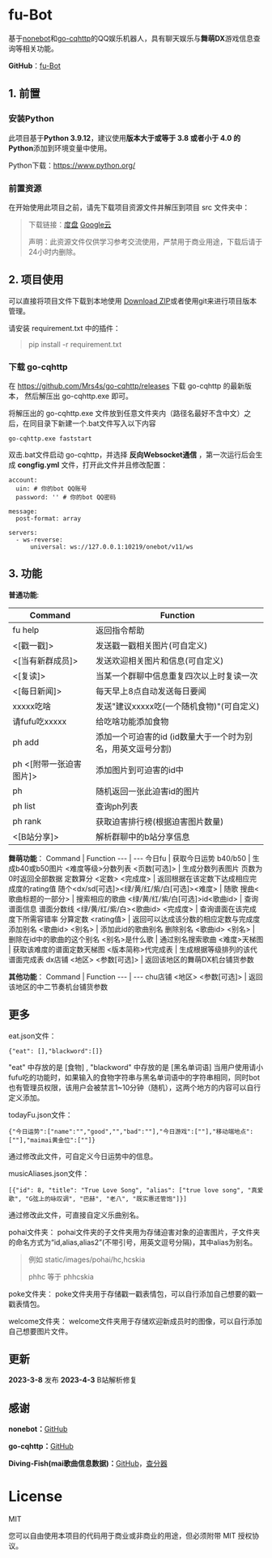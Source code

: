 # fu-Bot
基于[nonebot](https://github.com/nonebot/nonebot2)和[go-cqhttp](https://github.com/Mrs4s/go-cqhttp)的QQ娱乐机器人，具有聊天娱乐与**舞萌DX**游戏信息查询等相关功能。

**GitHub**：[fu-Bot](https://github.com/HCskia/fu-Bot)

## 1. 前置
### 安装Python
此项目基于**Python 3.9.12**，建议使用**版本大于或等于 3.8 或者小于 4.0 的Python**添加到环境变量中使用。

Python下载：https://www.python.org/

### 前置资源
在开始使用此项目之前，请先下载项目资源文件并解压到项目 src 文件夹中：
>下载链接：[度盘](https://pan.baidu.com/s/15iwz6LQDP3hYEYBM2go5vw?pwd=skia)  [Google云](https://drive.google.com/file/d/1OFWI6JyIatXVuhZtrehApgzV1EVDbZ-n/view?usp=share_link)
>
>声明：此资源文件仅供学习参考交流使用，严禁用于商业用途，下载后请于24小时内删除。

## 2. 项目使用
可以直接将项目文件下载到本地使用 [Download ZIP](https://github.com/HCskia/fu-Bot/archive/refs/heads/main.zip)或者使用git来进行项目版本管理。

请安装 requirement.txt 中的插件：
>pip install -r requirement.txt

### 下载 go-cqhttp
在 https://github.com/Mrs4s/go-cqhttp/releases 下载 go-cqhttp 的最新版本， 然后解压出 go-cqhttp.exe 即可。


将解压出的 go-cqhttp.exe 文件放到任意文件夹内（路径名最好不含中文）之后，在同目录下新建一个.bat文件写入以下内容
```
go-cqhttp.exe faststart
```

双击.bat文件启动 go-cqhttp，并选择 **反向Websocket通信** ，第一次运行后会生成 **congfig.yml** 文件，打开此文件并且修改配置：
```
account: 
  uin: # 你的bot QQ账号
  password: '' # 你的bot QQ密码

message:
  post-format: array

servers:
  - ws-reverse:
      universal: ws://127.0.0.1:10219/onebot/v11/ws
```

## 3. 功能

**普通功能**:

Command | Function
--- | ---
fu help | 返回指令帮助
<[戳一戳]> | 发送戳一戳相关图片(可自定义)
<[当有新群成员]> | 发送欢迎相关图片和信息(可自定义)
<[复读]> | 当某一个群聊中信息重复四次以上时复读一次
<[每日新闻]> | 每天早上8点自动发送每日要闻
xxxxx吃啥 | 发送"建议xxxxx吃(一个随机食物)"(可自定义)
请fufu吃xxxxx | 给吃啥功能添加食物
ph add <id> | 添加一个可迫害的id (id数量大于一个时为别名，用英文逗号分割)
ph<id> <[附带一张迫害图片]> | 添加图片到可迫害的id中
ph<id> | 随机返回一张此迫害id的图片
ph list | 查询ph列表
ph rank | 获取迫害排行榜(根据迫害图片数量)
<[B站分享]> | 解析群聊中的b站分享信息

**舞萌功能**：
Command | Function
--- | ---
今日fu | 获取今日运势
b40/b50 | 生成b40或b50图片
<难度等级>分数列表 <页数[可选]> | 生成分数列表图片 页数为0时返回全部数据
定数算分 <定数> <完成度> | 返回根据在该定数下达成相应完成度的rating值
随个<dx/sd[可选]><绿/黄/红/紫/白[可选]><难度> | 随歌
搜曲<歌曲标题的一部分> | 搜索相应的歌曲
<绿/黄/红/紫/白[可选]>id<歌曲id> | 查询谱面信息
谱面分数线 <绿/黄/红/紫/白><歌曲id> <完成度> | 查询谱面在该完成度下所需容错率
分算定数 <rating值> | 返回可以达成该分数的相应定数与完成度
添加别名 <歌曲id> <别名> | 添加此id的歌曲别名
删除别名 <歌曲id> <别名> | 删除在id中的歌曲的这个别名
<别名>是什么歌 | 通过别名搜索歌曲
<难度>天梯图 | 获取该难度的谱面定数天梯图
<版本简称>代完成表 | 生成根据等级排列的该代谱面完成表
dx店铺 <地区> <参数[可选]> | 返回该地区的舞萌DX机台铺货参数

**其他功能**：
Command | Function
--- | ---
chu店铺 <地区> <参数[可选]> | 返回该地区的中二节奏机台铺货参数

## 更多
eat.json文件：
```
{"eat": [],"blackword":[]}
```
 "eat" 中存放的是 [食物] , "blackword" 中存放的是 [黑名单词语]
当用户使用请小fufu吃的功能时，如果输入的食物字符串与黑名单词语中的字符串相同，同时bot也有管理员权限，该用户会被禁言1~10分钟（随机），这两个地方的内容可以自行定义添加。

todayFu.json文件：
```
{"今日运势":["name":"","good","","bad":""],"今日游戏":[""],"移动端地点":[""],"maimai黄金位":[""]}
```
 通过修改此文件，可自定义今日运势中的信息。

 musicAliases.json文件：
 ```
 [{"id": 8, "title": "True Love Song", "alias": ["true love song", "真爱歌", "G弦上的咏叹调", "巴赫", "老八", "既实惠还管饱"]}]
 ```
 通过修改此文件，可直接自定义乐曲别名。

pohai文件夹：
pohai文件夹的子文件夹用为存储迫害对象的迫害图片，子文件夹的命名方式为“id,alias,alias2”(不带引号，用英文逗号分隔)，其中alias为别名。
>例如 static/images/pohai/hc,hcskia
>
>phhc 等于 phhcskia

poke文件夹：
poke文件夹用于存储戳一戳表情包，可以自行添加自己想要的戳一戳表情包。

welcome文件夹：
welcome文件夹用于存储欢迎新成员时的图像，可以自行添加自己想要图片文件。

## 更新
**2023-3-8** 发布
**2023-4-3** B站解析修复

## 感谢

**nonebot：**[GitHub](https://github.com/nonebot/nonebot2)

**go-cqhttp：**[GitHub](https://github.com/Mrs4s/go-cqhttp)

**Diving-Fish(mai歌曲信息数据)：**[GitHub](https://github.com/Diving-Fish)，[查分器](https://www.diving-fish.com/maimaidx/prober/)

# License

MIT

您可以自由使用本项目的代码用于商业或非商业的用途，但必须附带 MIT 授权协议。
